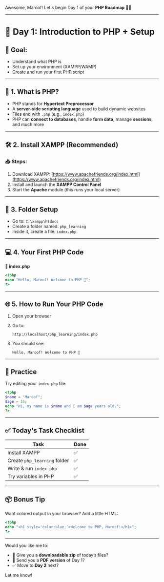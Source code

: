Awesome, Maroof! Let's begin Day 1 of your **PHP Roadmap** 👨‍💻

---

# 📅 **Day 1: Introduction to PHP + Setup**

## 🎯 Goal:

* Understand what PHP is
* Set up your environment (XAMPP/WAMP)
* Create and run your first PHP script

---

## 🧠 **1. What is PHP?**

* PHP stands for **Hypertext Preprocessor**
* A **server-side scripting language** used to build dynamic websites
* Files end with `.php` (e.g., `index.php`)
* PHP can **connect to databases**, handle **form data**, manage **sessions**, and much more

---

## 🛠️ **2. Install XAMPP (Recommended)**

### 📥 Steps:

1. Download XAMPP: [https://www.apachefriends.org/index.html](https://www.apachefriends.org/index.html)
2. Install and launch the **XAMPP Control Panel**
3. Start the **Apache** module (this runs your local server)

---

## 📁 **3. Folder Setup**

* Go to: `C:\xampp\htdocs`
* Create a folder named: `php_learning`
* Inside it, create a file: `index.php`

---

## 💻 **4. Your First PHP Code**

**📄 index.php**

```php
<?php
echo "Hello, Maroof! Welcome to PHP 🚀";
?>
```

---

## 🌐 **5. How to Run Your PHP Code**

1. Open your browser
2. Go to:

   ```
   http://localhost/php_learning/index.php
   ```
3. You should see:

   ```
   Hello, Maroof! Welcome to PHP 🚀
   ```

---

## 🔁 Practice

Try editing your `index.php` file:

```php
<?php
$name = "Maroof";
$age = 16;
echo "Hi, my name is $name and I am $age years old.";
?>
```

---

## ✅ **Today's Task Checklist**

| Task                         | Done |
| ---------------------------- | ---- |
| Install XAMPP                | ✅    |
| Create `php_learning` folder | ✅    |
| Write & run `index.php`      | ✅    |
| Try variables in PHP         | ✅    |

---

## 📦 Bonus Tip

Want colored output in your browser? Add a little HTML:

```php
<?php
echo "<h1 style='color:blue;'>Welcome to PHP, Maroof!</h1>";
?>
```

---

Would you like me to:

* 📁 Give you a **downloadable zip** of today’s files?
* 📄 Send you a **PDF version** of Day 1?
* ✅ Move to **Day 2** next?

Let me know!

